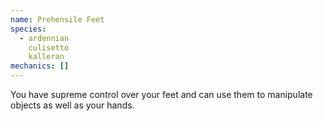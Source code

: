 ```yaml
---
name: Prehensile Feet
species:
  - ardennian
    culisetto
    kalleran
mechanics: []
---
```

You have supreme control over your feet and can use them to manipulate objects as well as your hands.
